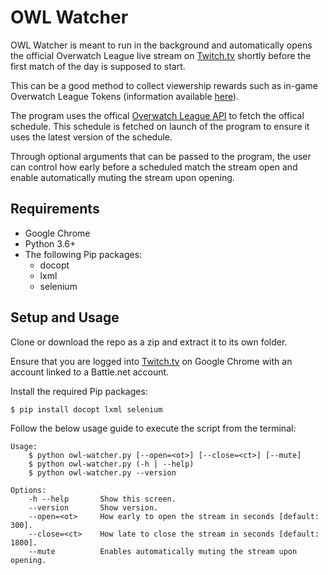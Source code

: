 # OWL Watcher

OWL Watcher is meant to run in the background and automatically opens the official Overwatch League live stream on [Twitch.tv](https://twitch.tv) shortly before the first match of the day is supposed to start. 

This can be a good method to collect viewership rewards such as in-game Overwatch League Tokens (information available [here](https://overwatchleague.com/en-us/news/21497938/watch-overwatch-league-get-league-tokens)).

The program uses the offical [Overwatch League API](https://api.overwatchleague.com) to fetch the offical schedule. This schedule is fetched on launch of the program to ensure it uses the latest version of the schedule.

Through optional arguments that can be passed to the program, the user can control how early before a scheduled match the stream open and enable automatically muting the stream upon opening.

## Requirements

* Google Chrome
* Python 3.6+
* The following Pip packages:
  * docopt
  * lxml
  * selenium

## Setup and Usage

Clone or download the repo as a zip and extract it to its own folder.

Ensure that you are logged into [Twitch.tv](https://twitch.tv) on Google Chrome with an account linked to a Battle.net account.

Install the required Pip packages:

```
$ pip install docopt lxml selenium
```

Follow the below usage guide to execute the script from the terminal:

```
Usage:
    $ python owl-watcher.py [--open=<ot>] [--close=<ct>] [--mute]
    $ python owl-watcher.py (-h | --help)
    $ python owl-watcher.py --version
    
Options:
    -h --help       Show this screen.
    --version       Show version.
    --open=<ot>     How early to open the stream in seconds [default: 300].
    --close=<ct>    How late to close the stream in seconds [default: 1800].
    --mute          Enables automatically muting the stream upon opening.
```
